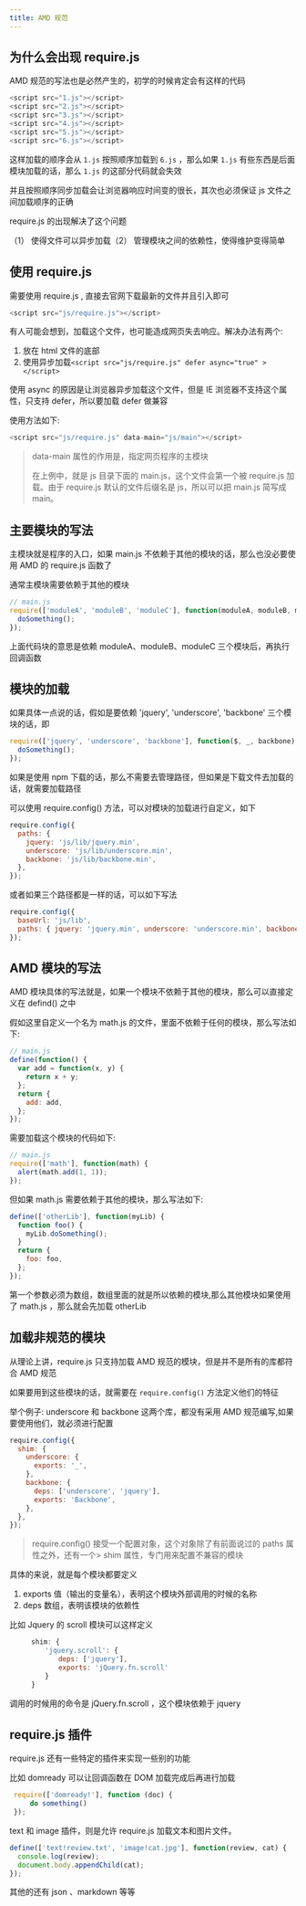 ```yaml
---
title: AMD 规范
---
```


## 为什么会出现 require.js

AMD 规范的写法也是必然产生的，初学的时候肯定会有这样的代码

```js
<script src="1.js"></script>　　
<script src="2.js"></script>　　
<script src="3.js"></script>　　
<script src="4.js"></script>　
<script src="5.js"></script>　　
<script src="6.js"></script>
```

这样加载的顺序会从 `1.js` 按照顺序加载到 `6.js` ，那么如果 `1.js` 有些东西是后面模块加载的话，那么 `1.js` 的这部分代码就会失效

并且按照顺序同步加载会让浏览器响应时间变的很长，其次也必须保证 js 文件之间加载顺序的正确

require.js 的出现解决了这个问题

（1） 使得文件可以异步加载（2） 管理模块之间的依赖性，使得维护变得简单

## 使用 require.js

需要使用 require.js , 直接去官网下载最新的文件并且引入即可

```js
<script src="js/require.js"></script>
```

有人可能会想到，加载这个文件，也可能造成网页失去响应。解决办法有两个:

1. 放在 html 文件的底部
2. 使用异步加载`<script src="js/require.js" defer async="true" ></script>`

使用 async 的原因是让浏览器异步加载这个文件，但是 IE 浏览器不支持这个属性，只支持 defer，所以要加载 defer 做兼容

使用方法如下:

```js
<script src="js/require.js" data-main="js/main"></script>
```

> data-main 属性的作用是，指定网页程序的主模块
>
> 在上例中，就是 js 目录下面的 main.js，这个文件会第一个被 require.js 加载。由于 require.js 默认的文件后缀名是 js，所以可以把 main.js 简写成 main。

## 主要模块的写法

主模块就是程序的入口，如果 main.js 不依赖于其他的模块的话，那么也没必要使用 AMD 的 require.js 函数了

通常主模块需要依赖于其他的模块

```js
// main.js
require(['moduleA', 'moduleB', 'moduleC'], function(moduleA, moduleB, moduleC) {
  doSomething();
});
```

上面代码块的意思是依赖 moduleA、moduleB、moduleC 三个模块后，再执行回调函数

## 模块的加载

如果具体一点说的话，假如是要依赖 'jquery', 'underscore', 'backbone' 三个模块的话，即

```js
require(['jquery', 'underscore', 'backbone'], function($, _, backbone) {
  doSomething();
});
```

如果是使用 npm 下载的话，那么不需要去管理路径，但如果是下载文件去加载的话，就需要加载路径

可以使用 require.config() 方法，可以对模块的加载进行自定义，如下

```js
require.config({
  paths: {
    jquery: 'js/lib/jquery.min',
    underscore: 'js/lib/underscore.min',
    backbone: 'js/lib/backbone.min',
  },
});
```

或者如果三个路径都是一样的话，可以如下写法

```js
require.config({
  baseUrl: 'js/lib',
  paths: { jquery: 'jquery.min', underscore: 'underscore.min', backbone: 'backbone.min' },
});
```

## AMD 模块的写法

AMD 模块具体的写法就是，如果一个模块不依赖于其他的模块，那么可以直接定义在 defind() 之中

假如这里自定义一个名为 math.js 的文件，里面不依赖于任何的模块，那么写法如下:

```js
// main.js
define(function() {
  var add = function(x, y) {
    return x + y;
  };
  return {
    add: add,
  };
});
```

需要加载这个模块的代码如下:

```js
// main.js
require(['math'], function(math) {
  alert(math.add(1, 1));
});
```

但如果 math.js 需要依赖于其他的模块，那么写法如下:

```js
define(['otherLib'], function(myLib) {
  function foo() {
    myLib.doSomething();
  }
  return {
    foo: foo,
  };
});
```

第一个参数必须为数组，数组里面的就是所以依赖的模块,那么其他模块如果使用了 math.js ，那么就会先加载 otherLib

## 加载非规范的模块

从理论上讲，require.js 只支持加载 AMD 规范的模块，但是并不是所有的库都符合 AMD 规范

如果要用到这些模块的话，就需要在 `require.config()` 方法定义他们的特征

举个例子: underscore 和 backbone 这两个库，都没有采用 AMD 规范编写,如果要使用他们，就必须进行配置

```js
require.config({
  shim: {
    underscore: {
      exports: '_',
    },
    backbone: {
      deps: ['underscore', 'jquery'],
      exports: 'Backbone',
    },
  },
});
```

> require.config() 接受一个配置对象，这个对象除了有前面说过的 paths 属性之外，还有一个> shim 属性，专门用来配置不兼容的模块

具体的来说，就是每个模块都要定义

1. exports 值（输出的变量名），表明这个模块外部调用的时候的名称
2. deps 数组，表明该模块的依赖性

比如 Jquery 的 scroll 模块可以这样定义

```js
  　　shim: {
  　　　　'jquery.scroll': {
  　　　　　　deps: ['jquery'],
  　　　　　　exports: 'jQuery.fn.scroll'
  　　　　}
  　　}
```

调用的时候用的命令是 jQuery.fn.scroll ，这个模块依赖于 jquery

## require.js 插件

require.js 还有一些特定的插件来实现一些别的功能

比如 domready 可以让回调函数在 DOM 加载完成后再进行加载

```js
 require(['domready!'], function (doc) {
     do something()
 });
```

text 和 image 插件，则是允许 require.js 加载文本和图片文件。

```js
define(['text!review.txt', 'image!cat.jpg'], function(review, cat) {
  console.log(review);
  document.body.appendChild(cat);
});
```

其他的还有 json 、markdown 等等
